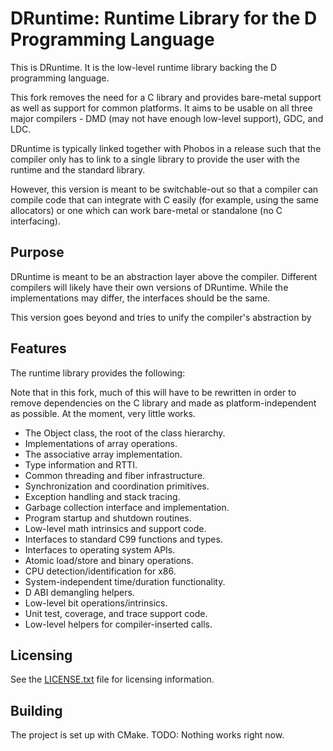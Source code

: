 DRuntime: Runtime Library for the D Programming Language
========================================================

This is DRuntime. It is the low-level runtime library
backing the D programming language.

This fork removes the need for a C library and provides
bare-metal support as well as support for common
platforms. It aims to be usable on all three major
compilers - DMD (may not have enough low-level support),
GDC, and LDC.

DRuntime is typically linked together with Phobos in a
release such that the compiler only has to link to a
single library to provide the user with the runtime and
the standard library.

However, this version is meant to be switchable-out so
that a compiler can compile code that can integrate with
C easily (for example, using the same allocators) or one
which can work bare-metal or standalone (no C interfacing).

Purpose
-------

DRuntime is meant to be an abstraction layer above the
compiler. Different compilers will likely have their
own versions of DRuntime. While the implementations
may differ, the interfaces should be the same.

This version goes beyond and tries to unify the compiler's
abstraction by 

Features
--------

The runtime library provides the following:

Note that in this fork, much of this will have to be rewritten in order to
remove dependencies on the C library and made as platform-independent as
possible. At the moment, very little works.

* The Object class, the root of the class hierarchy.
* Implementations of array operations.
* The associative array implementation.
* Type information and RTTI.
* Common threading and fiber infrastructure.
* Synchronization and coordination primitives.
* Exception handling and stack tracing.
* Garbage collection interface and implementation.
* Program startup and shutdown routines.
* Low-level math intrinsics and support code.
* Interfaces to standard C99 functions and types.
* Interfaces to operating system APIs.
* Atomic load/store and binary operations.
* CPU detection/identification for x86.
* System-independent time/duration functionality.
* D ABI demangling helpers.
* Low-level bit operations/intrinsics.
* Unit test, coverage, and trace support code.
* Low-level helpers for compiler-inserted calls.

Licensing
---------

See the [LICENSE.txt](https://github.com/araspik/druntime/blob/master/LICENSE.txt) file for licensing information.

Building
--------

The project is set up with CMake.
TODO: Nothing works right now.

